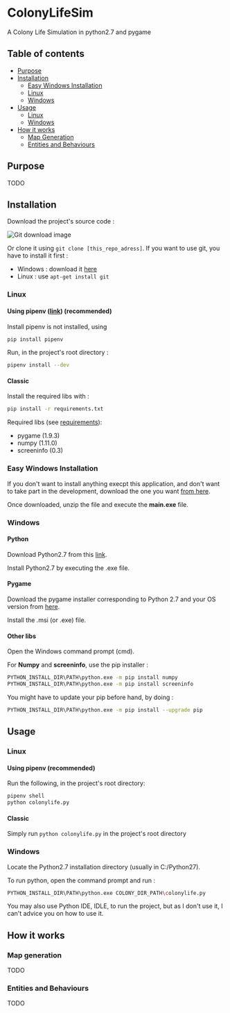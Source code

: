 # ColonyLifeSim

A Colony Life Simulation in python2.7 and pygame

## Table of contents

<!--ts-->
   * [Purpose](#purpose)
   * [Installation](#installation)
      * [Easy Windows Installation](#easy-windows-installation)
      * [Linux](#linux)
      * [Windows](#windows)
   * [Usage](#usage)
      * [Linux](#linux)
      * [Windows](#windows)
   * [How it works](#how-it-works)
      * [Map Generation](#map-generation)
      * [Entities and Behaviours](#entities-and-behaviours)
<!--te-->

## Purpose

TODO

## Installation

Download the project's source code :

![Git download image](https://www.infragistics.com/community/cfs-filesystemfile/__key/CommunityServer.Blogs.Components.WeblogFiles/dhananjay_5F00_kumar.visualstudiogithib/0285.img3.png)

Or clone it using `git clone [this_repo_adress]`. 
If you want to use git, you have to install it first :
* Windows : download it [here](https://git-scm.com/downloads)
* Linux : use `apt-get install git`

### Linux

#### Using pipenv ([link](https://github.com/pypa/pipenv)) (recommended)

Install pipenv is not installed, using 
```sh
pip install pipenv
```

Run, in the project's root directory :
```sh
pipenv install --dev
```

#### Classic

Install the required libs with :
```sh
pip install -r requirements.txt
```

Required libs (see [requirements](./requirements.txt)):
* pygame (1.9.3)
* numpy (1.11.0)
* screeninfo (0.3)

### Easy Windows Installation

If you don't want to install anything execpt this application, and don't want to take part in the development, download the one you want [from here](/dist).

Once downloaded, unzip the file and execute the __main.exe__ file.

### Windows

#### Python

Download Python2.7 from this [link](https://www.python.org/download/releases/2.7/).

Install Python2.7 by executing the .exe file.

#### Pygame

Download the pygame installer corresponding to Python 2.7 and your OS version from [here](https://www.pygame.org/download.shtml).

Install the .msi (or .exe) file.

#### Other libs

Open the Windows command prompt (cmd).

For __Numpy__ and __screeninfo__, use the pip installer :

```sh
PYTHON_INSTALL_DIR\PATH\python.exe -m pip install numpy
PYTHON_INSTALL_DIR\PATH\python.exe -m pip install screeninfo
```

You might have to update your pip before hand, by doing :

```sh
PYTHON_INSTALL_DIR\PATH\python.exe -m pip install --upgrade pip
```

## Usage

### Linux

#### Using pipenv (recommended)

Run the following, in the project's root directory:

```sh
pipenv shell
python colonylife.py
```

#### Classic

Simply run
`python colonylife.py`
in the project's root directory


### Windows

Locate the Python2.7 installation directory (usually in C:/Python27). 

To run python, open the command prompt and run :

```sh
PYTHON_INSTALL_DIR\PATH\python.exe COLONY_DIR_PATH\colonylife.py
```

You may also use Python IDE, IDLE, to run the project, but as I don't use it, I can't advice you on how to use it.

## How it works

### Map generation

TODO

### Entities and Behaviours

TODO
